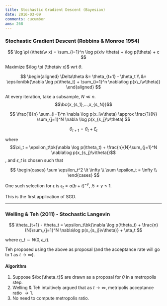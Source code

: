 ```yaml
---
title: Stochastic Gradient Descent (Bayesian)
date: 2016-03-09
comments: cucumber
ams: 268
---
```


### Stochastic Gradient Descent (Robbins & Monroe 1954)

$$
  \log \pi (\theta\v x) = \sum_{i=1}^n \log p(x\v \theta) + \log p(\theta) + c
$$

Maximize $\log \pi (\theta\v x)$ wrt $\theta$.

$$
\begin{aligned}
  \Delta\theta &= \theta_{t+1} - \theta_t \\
               &= \epsilon\bk{\nabla \log p(\theta_t) + \sum_{i=1}^n \nabla\log p(x\_i\v\theta)}
\end{aligned}
$$

At every iteration, take a subsample, $N \ll n$. $$\bc{x_{s_1},...,x_{s_N}}$$

$$
  \frac{1}{n} \sum_{i=1}^n \nabla \log p(x_i\v\theta) \approx \frac{1}{N} \sum_{j=1}^N \nabla \log p(x_{s_j}\v\theta)
$$

$$
  \theta_{t+1} = \theta_t + \xi_t
$$

where $$\xi_t = \epsilon_t\bk{\nabla \log p(\theta_t) + \frac{n}{N}\sum_{j=1}^N \nabla\log p(x_{s_j}\v\theta)}$$, and $\epsilon\_t$ is chosen such that 

$$
\begin{cases}
  \sum \epsilon_t^2 \lt \infty \\
  \sum \epsilon_t = \infty \\
\end{cases}
$$

One such selection for $\epsilon$ is $\epsilon_t = a(b+t)^{-\gamma}, .5 \lt \gamma \le 1$. 

This is the first application of SGD.

***

### Welling & Teh (2011) - Stochastic Langevin

$$
  \theta_{t+1} - \theta_t =  \epsilon_t\bk{\nabla \log p(\theta_t) + \frac{n}{N}\sum_{j=1}^N \nabla\log p(x_{s_j}\v\theta)} + \eta_t
$$

where $\eta\_t\sim N(0,\epsilon\_t)$.

Teh proposed using the above as proposal (and the acceptance rate will go to 1 as $t \rightarrow \infty$).

#### Algorithm

1. Suppose $\bc{\theta_t}$ are drawn as a proposal for $\theta$ in a metropolis step.
2. Welling & Teh intuitively argued that as $t\rightarrow\infty$, metripolis acceptance ratio $\rightarrow 1$.
3. No need to compute metropolis ratio.

